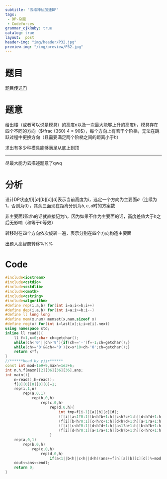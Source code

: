```yaml
---
subtitle: "五维神仙加速DP"
tags: 
 - DP-杂题
 - Codeforces
grammar_cjkRuby: true
catalog: true
layout:  post
header-img: "img/header/P32.jpg"
preview-img: "/img/preview/P32.jpg"
---
```

# 题目

[题目传送门](http://codeforces.com/problemset/problem/268/D)

# 题意

给出楼（或者可以说是模具）的高度$n$以及一次最大能够上升的高度$h$，模具存在四个不同的方向（$\frac {360} 4 = 90$），每个方向上有若干个阶梯，无法在跳跃过程中更换方向（且需要满足两个阶梯之间的距离小于$h$）

求出有多少种模具能够满足从底上到顶

---

尽最大能力去描述题意了qwq

# 分析

设计DP状态$f[i][a][b][c][d]$表示当前高度为$i$，选定一个方向为主要面$a$（连续为$1$，否则为$0$），其余三面现在距离分别为$b,c,d$时的方案数

非主要面超过h的话就直接记为h，因为如果不作为主要面的话，高度差值大于$h$之后无影响（和等于$h$等效）

转移时在四个方向依次旋转一遍，表示分别在四个方向构造主要面

出题人高智商转移%%%

# Code
```cpp
#include<iostream>
#include<cstdio>
#include<cstdlib>
#include<cmath>
#include<cstring>
#include<algorithm>
#define rep(i,a,b) for(int i=a;i<=b;i++)
#define dep(i,a,b) for(int i=a;i>=b;i--)
#define ll long long
#define mem(x,num) memset(x,num,sizeof x)
#define reg(x) for(int i=last[x];i;i=e[i].next)
using namespace std;
inline ll read(){
    ll f=1,x=0;char ch=getchar();
    while(ch<'0'||ch>'9'){if(ch=='-')f=-1;ch=getchar();}
    while(ch>='0'&&ch<='9'){x=x*10+ch-'0';ch=getchar();}
    return x*f;
}
//******head by yjjr******
const int mod=1e9+9,maxn=1e3+6;
int n,h,f[maxn][2][36][36][36],ans;
int main(){
    n=read(),h=read();
    f[0][0][0][0][0]=1;
    rep(i,1,n)
        rep(a,0,1)
            rep(b,0,h)
                rep(c,0,h)
                    rep(d,0,h){
                        int tmp=f[i-1][a][b][c][d];
                        (f[i][a<1?0:1][b<h?b+1:h][c<h?c+1:h][d<h?d+1:h]+=tmp)%=mod;
                        (f[i][b<h?0:1][c<h?c+1:h][d<h?d+1:h][a<1?a+1:h]+=tmp)%=mod;
                        (f[i][c<h?0:1][d<h?d+1:h][a<1?a+1:h][b<h?b+1:h]+=tmp)%=mod;
                        (f[i][d<h?0:1][a<1?a+1:h][b<h?b+1:h][c<h?c+1:h]+=tmp)%=mod;
                    }
    rep(a,0,1) 
        rep(b,0,h)
            rep(c,0,h)
                rep(d,0,h)
                    if(a<1||b<h||c<h||d<h)(ans+=f[n][a][b][c][d])%=mod;
    cout<<ans<<endl;
    return 0;
}
```